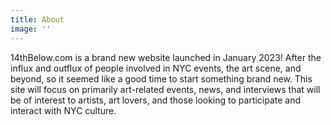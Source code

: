 ```yaml
---
title: About
image: ''
---
```


14thBelow.com is a brand new website launched in January 2023! 
After the influx and outflux of people involved in NYC events, the art scene, and beyond, so it seemed like a good time to start something brand new. 
This site will focus on primarily art-related events, news, and interviews that will be of interest to artists, art lovers, and those looking to participate and interact with NYC culture. 
